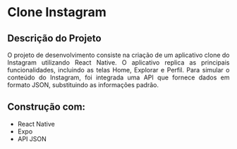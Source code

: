 # Clone Instagram
## Descrição do Projeto
<p align="justify">O projeto de desenvolvimento consiste na criação de um aplicativo clone do Instagram utilizando React Native. O aplicativo replica as principais funcionalidades, incluindo as telas Home, Explorar e Perfil.
Para simular o conteúdo do Instagram, foi integrada uma API que fornece dados em formato JSON, substituindo as informações padrão.</p>

## Construção com:
- React Native
- Expo
- API JSON
